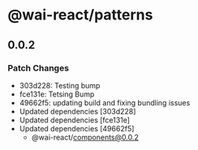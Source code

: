 # @wai-react/patterns

## 0.0.2

### Patch Changes

- 303d228: Testing bump
- fce131e: Tetsing Bump
- 49662f5: updating build and fixing bundling issues
- Updated dependencies [303d228]
- Updated dependencies [fce131e]
- Updated dependencies [49662f5]
  - @wai-react/components@0.0.2
